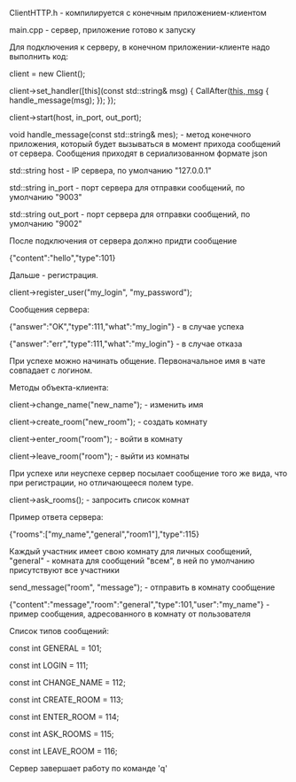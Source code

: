 ClientHTTP.h - компилируется с конечным приложением-клиентом

main.cpp - сервер, приложение готово к запуску

Для подключения к серверу, в конечном приложении-клиенте надо выполнить код:

  client = new Client();
  
  client->set_handler([this](const std::string& msg) {
       CallAfter([this, msg]() {
           handle_message(msg);
           });
       });
       
  client->start(host, in_port, out_port);

  void handle_message(const std::string& mes); - метод конечного приложения, который будет вызываться в момент прихода сообщений от сервера. Сообщения приходят в сериализованном формате json
  
std::string host - IP сервера, по умолчанию "127.0.0.1"

std::string in_port - порт сервера для отправки сообщений, по умолчанию "9003"

std::string out_port - порт сервера для отправки сообщений, по умолчанию "9002"

После подключения от сервера должно придти сообщение 

{"content":"hello","type":101}

Дальше - регистрация.

client->register_user("my_login", "my_password");

Сообщения сервера:

{"answer":"OK","type":111,"what":"my_login"} - в случае успеха

{"answer":"err","type":111,"what":"my_login"} - в случае отказа

При успехе можно начинать общение. Первоначальное имя в чате совпадает с логином.

Методы объекта-клиента:

client->change_name("new_name"); - изменить имя

client->сreate_room("new_room"); - создать комнату

client->enter_room("room"); - войти в комнату

client->leave_room("room"); - выйти из комнаты

При успехе или неуспехе сервер посылает сообщение того же вида, что при регистрации, но отличающееся полем type.

client->ask_rooms(); - запросить список комнат

Пример ответа сервера:

{"rooms":["my_name","general","room1"],"type":115}

Каждый участник имеет свою комнату для личных сообщений, "general" - комната для сообщений "всем", в ней по умолчанию присутствуют все участники

send_message("room", "message"); - отправить в комнату сообщение

{"content":"message","room":"general","type":101,"user":"my_name"} - пример сообщения, адресованного в комнату от пользователя

Список типов сообщений:

const int GENERAL = 101;

const int LOGIN = 111;

const int CHANGE_NAME = 112;

const int CREATE_ROOM = 113;

const int ENTER_ROOM = 114;

const int ASK_ROOMS = 115;

const int LEAVE_ROOM = 116;

Сервер завершает работу по команде 'q'
